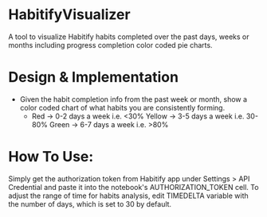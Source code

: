 # HabitifyVisualizer
A tool to visualize Habitify habits completed over the past days, weeks or months including progress completion color coded pie charts.


# Design & Implementation
- Given the habit completion info from the past week or month, show a color coded chart of what habits you are consistently forming.
    - Red → 0-2 days a week i.e. <30%
    Yellow → 3-5 days a week i.e. 30-80%
    Green → 6-7 days a week i.e. >80%
    
# How To Use:
Simply get the authorization token from Habitify app under Settings > API Credential and paste it into the notebook's AUTHORIZATION_TOKEN cell.
To adjust the range of time for habits analysis, edit TIMEDELTA variable with the number of days, which is set to 30 by default.
